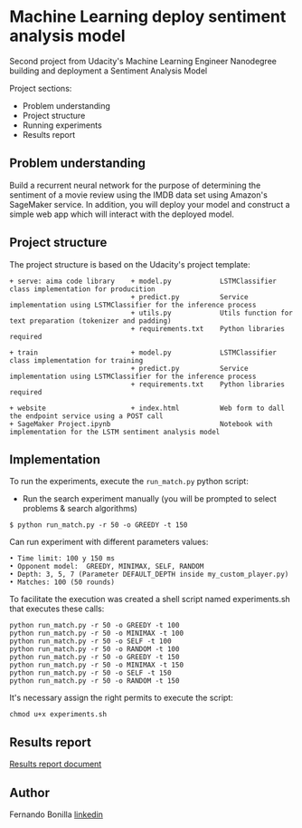 # Machine Learning deploy sentiment analysis model

Second project from Udacity's Machine Learning Engineer Nanodegree building and deployment a Sentiment Analysis Model

Project sections:

- Problem understanding
- Project structure
- Running experiments
- Results report

## Problem understanding

Build a recurrent neural network for the purpose of determining the sentiment of a movie review using the IMDB data set using Amazon's SageMaker service. In addition, you will deploy your model and construct a simple web app which will interact with the deployed model.


## Project structure

The project structure is based on the Udacity's project template:

```
+ serve: aima code library    + model.py            LSTMClassifier class implementation for producition
                              + predict.py          Service implementation using LSTMClassifier for the inference process
                              + utils.py            Utils function for text preparation (tokenizer and padding)
                              + requirements.txt    Python libraries required 

+ train                       + model.py            LSTMClassifier class implementation for training
                              + predict.py          Service implementation using LSTMClassifier for the inference process
                              + requirements.txt    Python libraries required 

+ website                     + index.html          Web form to dall the endpoint service using a POST call
+ SageMaker Project.ipynb                           Notebook with implementation for the LSTM sentiment analysis model

```

## Implementation

To run the experiments, execute the `run_match.py` python script: 

  - Run the search experiment manually (you will be prompted to select problems & search algorithms)
  ```
  $ python run_match.py -r 50 -o GREEDY -t 150
  ```

Can run experiment with different parameters values:

  ```
  •	Time limit: 100 y 150 ms
  •	Opponent model:  GREEDY, MINIMAX, SELF, RANDOM
  •	Depth: 3, 5, 7 (Parameter DEFAULT_DEPTH inside my_custom_player.py)
  •	Matches: 100 (50 rounds)
  ```

To facilitate the execution was created a shell script named experiments.sh that executes these calls:
  ```
  python run_match.py -r 50 -o GREEDY -t 100
  python run_match.py -r 50 -o MINIMAX -t 100
  python run_match.py -r 50 -o SELF -t 100
  python run_match.py -r 50 -o RANDOM -t 100
  python run_match.py -r 50 -o GREEDY -t 150
  python run_match.py -r 50 -o MINIMAX -t 150
  python run_match.py -r 50 -o SELF -t 150
  python run_match.py -r 50 -o RANDOM -t 150
  ```

It's necessary assign the right permits to execute the script: 
  ```
  chmod u+x experiments.sh
  ```

## Results report


[Results report document](https://github.com/Fer-Bonilla/Udacity-Artificial-Intelligence-forward-planning-agent/blob/main/report.pdf)


## Author 
Fernando Bonilla [linkedin](https://www.linkedin.com/in/fer-bonilla/)

